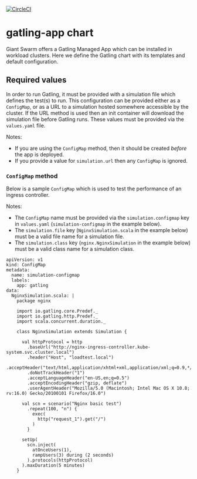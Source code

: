[![CircleCI](https://circleci.com/gh/giantswarm/gatling-app.svg?style=shield)](https://circleci.com/gh/giantswarm/gatling-app)

# gatling-app chart

Giant Swarm offers a Gatling Managed App which can be installed in workload clusters.
Here we define the Gatling chart with its templates and default configuration.

## Required values

In order to run Gatling, it must be provided with a simulation file which defines the
test(s) to run. This configuration can be provided either as a `ConfigMap`, or as a URL
to a simulation hosted somewhere accessible by the cluster. If the URL method is used
then an init container will download the simulation file before Gatling runs. These
values must be provided via the `values.yaml` file.

Notes:
 - If you are using the `ConfigMap` method, then it should be created _before_ the app
is deployed.
 - If you provide a value for `simulation.url` then any `ConfigMap` is ignored.

### `ConfigMap` method

Below is a sample `ConfigMap` which is used to test the performance of an ingress controller.

Notes:
 - The `ConfigMap` name must be provided via the `simulation.configmap` key in
`values.yaml` (`simulation-configmap` in the example below).
 - The `simulation.file` key (`NginxSimulation.scala` in the example below) must be a valid
file name for a simulation file.
 - The `simulation.class` key (`nginx.NginxSimulation` in the example below) must be a valid
class name for a simulation class.

```
apiVersion: v1
kind: ConfigMap
metadata:
  name: simulation-configmap
  labels:
    app: gatling
data:
  NginxSimulation.scala: |
    package nginx

    import io.gatling.core.Predef._
    import io.gatling.http.Predef._
    import scala.concurrent.duration._

    class NginxSimulation extends Simulation {

      val httpProtocol = http
        .baseUrl("http://nginx-ingress-controller.kube-system.svc.cluster.local")
        .header("Host", "loadtest.local")
        .acceptHeader("text/html,application/xhtml+xml,application/xml;q=0.9,*/*;q=0.8")
        .doNotTrackHeader("1")
        .acceptLanguageHeader("en-US,en;q=0.5")
        .acceptEncodingHeader("gzip, deflate")
        .userAgentHeader("Mozilla/5.0 (Macintosh; Intel Mac OS X 10.8; rv:16.0) Gecko/20100101 Firefox/16.0")

      val scn = scenario("Nginx basic test")
        .repeat(100, "n") {
          exec(
            http("request_1").get("/")
          )
        }

      setUp(
        scn.inject(
          atOnceUsers(1),
          rampUsers(3) during (2 seconds)
        ).protocols(httpProtocol)
      ).maxDuration(5 minutes)
    }
```
